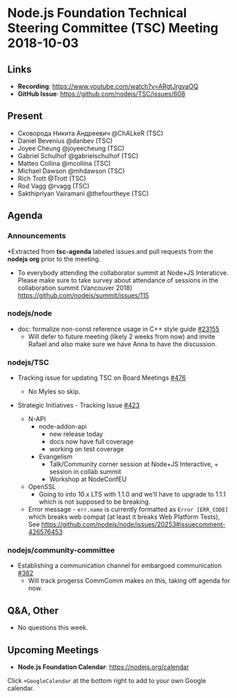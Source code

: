 # Node.js Foundation Technical Steering Committee (TSC) Meeting 2018-10-03

## Links

* **Recording**:  <https://www.youtube.com/watch?v=ARgtJrgvaOQ>
* **GitHub Issue**: <https://github.com/nodejs/TSC/issues/608>

## Present

* Сковорода Никита Андреевич @ChALkeR (TSC)
* Daniel Bevenius @danbev (TSC)
* Joyee Cheung @joyeecheung (TSC)
* Gabriel Schulhof @gabrielschulhof (TSC)
* Matteo Collina @mcollina (TSC)
* Michael Dawson @mhdawson (TSC)
* Rich Trott @Trott (TSC)
* Rod Vagg @rvagg (TSC)
* Sakthipriyan Vairamani @thefourtheye (TSC)

## Agenda

### Announcements

*Extracted from **tsc-agenda** labeled issues and pull requests from the **nodejs org** prior to the meeting.

* To everybody attending the collaborator summit at Node+JS Interaticve.  Please make sure
  to take survey about attendance of sessions in the collaboration summit (Vancouver 2018)
  <https://github.com/nodejs/summit/issues/115>

### nodejs/node

* doc: formalize non-const reference usage in C++ style guide [#23155](https://github.com/nodejs/node/pull/23155)
  * Will defer to future meeting (likely 2 weeks from now) and invite Rafael
    and also make sure we have Anna to have the discussion.

### nodejs/TSC

* Tracking issue for updating TSC on Board Meetings
  [#476](https://github.com/nodejs/TSC/issues/476)
  * No Myles so skip.

* Strategic Initiatives - Tracking Issue [#423](https://github.com/nodejs/TSC/issues/423)
  * N-API
    * node-addon-api
      * new release today
      * docs now have full coverage
      * working on test coverage
    * Evangelism
      * Talk/Community corner session at Node+JS Interactive, + session in collab summit
      * Workshop at NodeConfEU
  * OpenSSL
    * Going to into 10.x LTS with 1.1.0 and we’ll have to upgrade to 1.1.1 which is not supposed to
      be breaking.
  * Error message - `err.name` is currently formatted as `Error [ERR_CODE]` which breaks web compat
    (at least it breaks Web Platform Tests), See
    <https://github.com/nodejs/node/issues/20253#issuecomment-426576453>

### nodejs/community-committee

* Establishing a communication channel for embargoed communication [#382](https://github.com/nodejs/community-committee/issues/382)
  * Will track progerss CommComm makes on this, taking off agenda for now.

## Q&A, Other

* No questions this week.

## Upcoming Meetings

* **Node.js Foundation Calendar**: <https://nodejs.org/calendar>

Click `+GoogleCalendar` at the bottom right to add to your own Google calendar.
